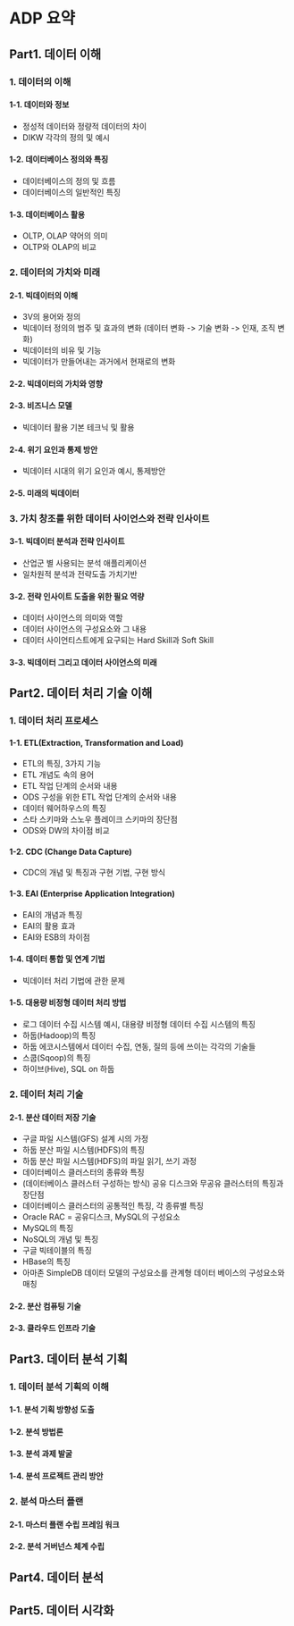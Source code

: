 # ADP 요약

## Part1. 데이터 이해
### 1. 데이터의 이해 
#### 1-1. 데이터와 정보
* 정성적 데이터와 정량적 데이터의 차이
* DIKW 각각의 정의 및 예시
#### 1-2. 데이터베이스 정의와 특징
* 데이터베이스의 정의 및 흐름
* 데이터베이스의 일반적인 특징
#### 1-3. 데이터베이스 활용
* OLTP, OLAP 약어의 의미
* OLTP와 OLAP의 비교


### 2. 데이터의 가치와 미래
#### 2-1. 빅데이터의 이해
* 3V의 용어와 정의
* 빅데이터 정의의 범주 및 효과의 변화
  (데이터 변화 -> 기술 변화 -> 인재, 조직 변화)
* 빅데이터의 비유 및 기능
* 빅데이터가 만들어내는 과거에서 현재로의 변화
#### 2-2. 빅데이터의 가치와 영향
#### 2-3. 비즈니스 모델
* 빅데이터 활용 기본 테크닉 및 활용
#### 2-4. 위기 요인과 통제 방안
* 빅데이터 시대의 위기 요인과 예시, 통제방안
#### 2-5. 미래의 빅데이터

### 3. 가치 창조를 위한 데이터 사이언스와 전략 인사이트
#### 3-1. 빅데이터 분석과 전략 인사이트
* 산업군 별 사용되는 분석 애플리케이션
* 일차원적 분석과 전략도출 가치기반
#### 3-2. 전략 인사이트 도출을 위한 필요 역량
* 데이터 사이언스의 의미와 역할
* 데이터 사이언스의 구성요소와 그 내용
* 데이터 사이언티스트에게 요구되는 Hard Skill과 Soft Skill
#### 3-3. 빅데이터 그리고 데이터 사이언스의 미래

## Part2. 데이터 처리 기술 이해
### 1. 데이터 처리 프로세스
#### 1-1. ETL(Extraction, Transformation and Load)
* ETL의 특징, 3가지 기능
* ETL 개념도 속의 용어
* ETL 작업 단계의 순서와 내용
* ODS 구성을 위한 ETL 작업 단계의 순서와 내용
* 데이터 웨어하우스의 특징
* 스타 스키마와 스노우 플레이크 스키마의 장단점
* ODS와 DW의 차이점 비교
#### 1-2. CDC (Change Data Capture)
* CDC의 개념 및 특징과 구현 기법, 구현 방식
#### 1-3. EAI (Enterprise Application Integration)
* EAI의 개념과 특징
* EAI의 활용 효과
* EAI와 ESB의 차이점
#### 1-4. 데이터 통합 및 연계 기법
* 빅데이터 처리 기법에 관한 문제
#### 1-5. 대용량 비정형 데이터 처리 방법
* 로그 데이터 수집 시스템 예시, 대용량 비정형 데이터 수집 시스템의 특징
* 하둡(Hadoop)의 특징
* 하둡 에코시스템에서 데이터 수집, 연동, 질의 등에 쓰이는 각각의 기술들
* 스쿱(Sqoop)의 특징
* 하이브(Hive), SQL on 하둡

### 2. 데이터 처리 기술
#### 2-1. 분산 데이터 저장 기술
* 구글 파일 시스템(GFS) 설계 시의 가정
* 하둡 분산 파일 시스템(HDFS)의 특징
* 하둡 분산 파일 시스템(HDFS)의 파일 읽기, 쓰기 과정
* 데이터베이스 클러스터의 종류와 특징
* (데이터베이스 클러스터 구성하는 방식) 공유 디스크와 무공유 클러스터의 특징과 장단점
* 데이터베이스 클러스터의 공통적인 특징, 각 종류별 특징
* Oracle RAC = 공유디스크, MySQL의 구성요소
* MySQL의 특징
* NoSQL의 개념 및 특징
* 구글 빅테이블의 특징
* HBase의 특징
* 아마존 SimpleDB 데이터 모델의 구성요소를 관계형 데이터 베이스의 구성요소와 매칭
#### 2-2. 분산 컴퓨팅 기술
#### 2-3. 클라우드 인프라 기술

## Part3. 데이터 분석 기획
### 1. 데이터 분석 기획의 이해
#### 1-1. 분석 기획 방향성 도출
#### 1-2. 분석 방법론
#### 1-3. 분석 과제 발굴
#### 1-4. 분석 프로젝트 관리 방안
### 2. 분석 마스터 플랜
#### 2-1. 마스터 플랜 수립 프레임 워크
#### 2-2. 분석 거버넌스 체계 수립

## Part4. 데이터 분석

## Part5. 데이터 시각화